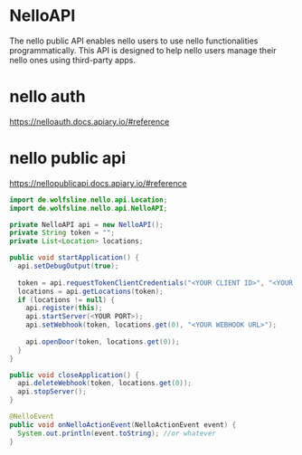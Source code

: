 # NelloAPI
The nello public API enables nello users to use nello functionalities programmatically. This API is designed to help nello users manage their nello ones using third-party apps.

# nello auth
https://nelloauth.docs.apiary.io/#reference

# nello public api
https://nellopublicapi.docs.apiary.io/#reference


```Java
import de.wolfsline.nello.api.Location;
import de.wolfsline.nello.api.NelloAPI;

private NelloAPI api = new NelloAPI();
private String token = "";
private List<Location> locations;

public void startApplication() {
  api.setDebugOutput(true);
  
  token = api.requestTokenClientCredentials("<YOUR CLIENT ID>", "<YOUR CLIENT SECRET>");
  locations = api.getLocations(token);
  if (locations != null) {
    api.register(this);
    api.startServer(<YOUR PORT>);
    api.setWebhook(token, locations.get(0), "<YOUR WEBHOOK URL>");
    
    api.openDoor(token, locations.get(0));
  }
}

public void closeApplication() {
  api.deleteWebhook(token, locations.get(0));
  api.stopServer();
}

@NelloEvent
public void onNelloActionEvent(NelloActionEvent event) {
  System.out.println(event.toString); //or whatever
}


```
